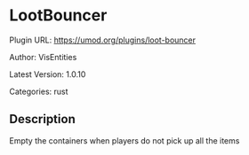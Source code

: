 # LootBouncer

Plugin URL: https://umod.org/plugins/loot-bouncer

Author: VisEntities

Latest Version: 1.0.10

Categories: rust

## Description

Empty the containers when players do not pick up all the items
